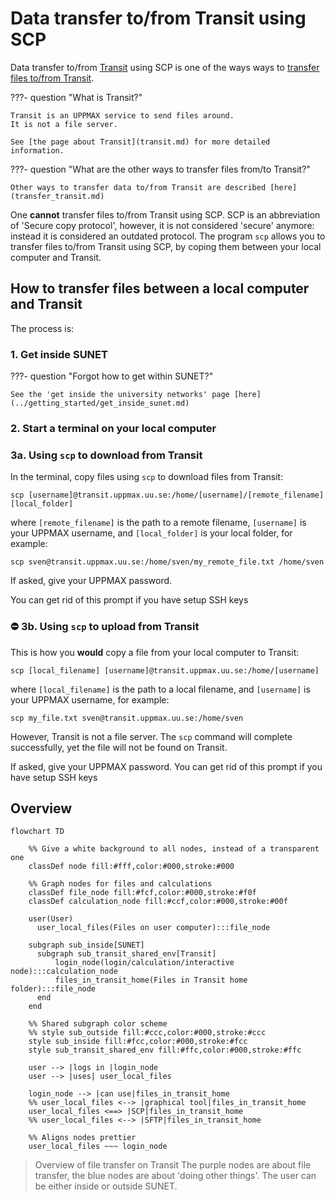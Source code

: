 # Data transfer to/from Transit using SCP

Data transfer to/from [Transit](../cluster_guides/transit.md) using SCP
is one of the ways ways to [transfer files to/from Transit](../cluster_guides/transfer_transit.md).

???- question "What is Transit?"

    Transit is an UPPMAX service to send files around.
    It is not a file server.

    See [the page about Transit](transit.md) for more detailed information.

???- question "What are the other ways to transfer files from/to Transit?"

    Other ways to transfer data to/from Transit are described [here](transfer_transit.md)

One **cannot** transfer files to/from Transit using SCP.
SCP is an abbreviation of 'Secure copy protocol',
however, it is not considered 'secure' anymore:
instead it is considered an outdated protocol.
The program `scp` allows you to transfer files to/from Transit using SCP,
by coping them between your local computer and Transit.

## How to transfer files between a local computer and Transit

The process is:

### 1. Get inside SUNET

???- question "Forgot how to get within SUNET?"

    See the 'get inside the university networks' page [here](../getting_started/get_inside_sunet.md)

### 2. Start a terminal on your local computer

### 3a. Using `scp` to download from Transit

In the terminal, copy files using `scp` to download files from Transit:

```
scp [username]@transit.uppmax.uu.se:/home/[username]/[remote_filename] [local_folder]
```

where `[remote_filename]` is the path to a remote filename,
`[username]` is your UPPMAX username,
and `[local_folder]` is your local folder, for example:

```
scp sven@transit.uppmax.uu.se:/home/sven/my_remote_file.txt /home/sven
```

If asked, give your UPPMAX password.

You can get rid of this prompt if you have setup SSH keys

### :no_entry: 3b. Using `scp` to upload from Transit

This is how you **would** copy a file from your local computer to Transit:

```
scp [local_filename] [username]@transit.uppmax.uu.se:/home/[username]
```

where `[local_filename]` is the path to a local filename,
and `[username]` is your UPPMAX username, for example:

```
scp my_file.txt sven@transit.uppmax.uu.se:/home/sven
```

However, Transit is not a file server.
The `scp` command will complete successfully,
yet the file will not be found on Transit.

If asked, give your UPPMAX password.
You can get rid of this prompt if you have setup SSH keys

## Overview

```mermaid
flowchart TD

    %% Give a white background to all nodes, instead of a transparent one
    classDef node fill:#fff,color:#000,stroke:#000

    %% Graph nodes for files and calculations
    classDef file_node fill:#fcf,color:#000,stroke:#f0f
    classDef calculation_node fill:#ccf,color:#000,stroke:#00f

    user(User)
      user_local_files(Files on user computer):::file_node

    subgraph sub_inside[SUNET]
      subgraph sub_transit_shared_env[Transit]
          login_node(login/calculation/interactive node):::calculation_node
          files_in_transit_home(Files in Transit home folder):::file_node
      end
    end

    %% Shared subgraph color scheme
    %% style sub_outside fill:#ccc,color:#000,stroke:#ccc
    style sub_inside fill:#fcc,color:#000,stroke:#fcc
    style sub_transit_shared_env fill:#ffc,color:#000,stroke:#ffc

    user --> |logs in |login_node
    user --> |uses| user_local_files

    login_node --> |can use|files_in_transit_home
    %% user_local_files <--> |graphical tool|files_in_transit_home
    user_local_files <==> |SCP|files_in_transit_home
    %% user_local_files <--> |SFTP|files_in_transit_home

    %% Aligns nodes prettier
    user_local_files ~~~ login_node
```

> Overview of file transfer on Transit
> The purple nodes are about file transfer,
> the blue nodes are about 'doing other things'.
> The user can be either inside or outside SUNET.

